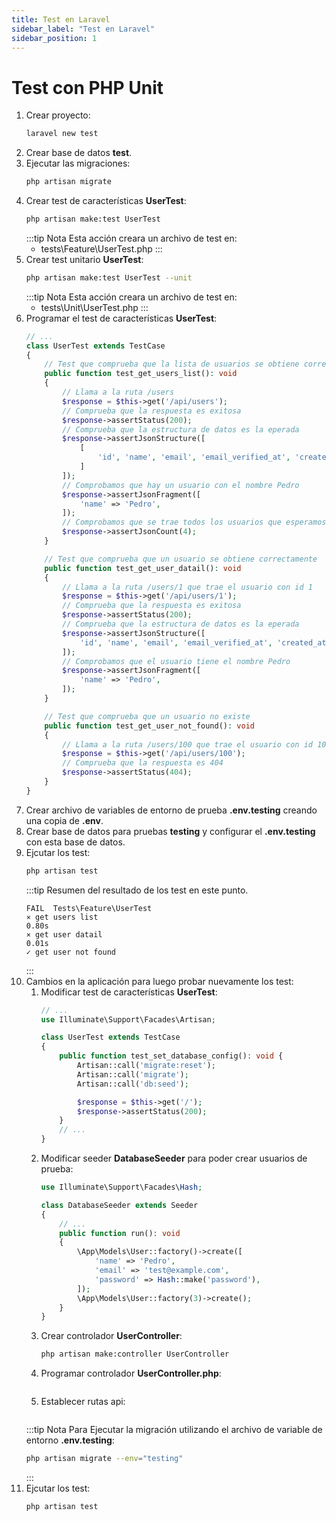 ```yaml
---
title: Test en Laravel
sidebar_label: "Test en Laravel"
sidebar_position: 1
---
```


# Test con PHP Unit
1. Crear proyecto:
    ```bash
    laravel new test
    ```
2. Crear base de datos **test**.
3. Ejecutar las migraciones:
    ```bash
    php artisan migrate
    ```
4. Crear test de características **UserTest**:
    ```bash
    php artisan make:test UserTest
    ```
    :::tip Nota
    Esta acción creara un archivo de test en:
    + tests\Feature\UserTest.php
    :::
5. Crear test unitario **UserTest**:
    ```bash
    php artisan make:test UserTest --unit
    ```
    :::tip Nota
    Esta acción creara un archivo de test en:
    + tests\Unit\UserTest.php
    :::
6. Programar el test de características **UserTest**:
    ```php title="tests\Feature\UserTest.php"
    // ...
    class UserTest extends TestCase
    {
        // Test que comprueba que la lista de usuarios se obtiene correctamente
        public function test_get_users_list(): void
        {
            // Llama a la ruta /users
            $response = $this->get('/api/users');
            // Comprueba que la respuesta es exitosa
            $response->assertStatus(200);
            // Comprueba que la estructura de datos es la eperada
            $response->assertJsonStructure([
                [
                    'id', 'name', 'email', 'email_verified_at', 'created_at', 'updated_at'
                ]
            ]);
            // Comprobamos que hay un usuario con el nombre Pedro
            $response->assertJsonFragment([
                'name' => 'Pedro',
            ]);
            // Comprobamos que se trae todos los usuarios que esperamos
            $response->assertJsonCount(4);
        }

        // Test que comprueba que un usuario se obtiene correctamente
        public function test_get_user_datail(): void
        {
            // Llama a la ruta /users/1 que trae el usuario con id 1
            $response = $this->get('/api/users/1');
            // Comprueba que la respuesta es exitosa
            $response->assertStatus(200);
            // Comprueba que la estructura de datos es la eperada
            $response->assertJsonStructure([
                'id', 'name', 'email', 'email_verified_at', 'created_at', 'updated_at'
            ]);
            // Comprobamos que el usuario tiene el nombre Pedro
            $response->assertJsonFragment([
                'name' => 'Pedro',
            ]);
        }

        // Test que comprueba que un usuario no existe
        public function test_get_user_not_found(): void
        {
            // Llama a la ruta /users/100 que trae el usuario con id 100 que no existe
            $response = $this->get('/api/users/100');
            // Comprueba que la respuesta es 404
            $response->assertStatus(404);
        }
    }    
    ```
7. Crear archivo de variables de entorno de prueba **.env.testing** creando una copia de **.env**.
8. Crear base de datos para pruebas **testing** y configurar el **.env.testing** con esta base de datos.
9. Ejcutar los test:
    ```bash
    php artisan test
    ```
    :::tip Resumen del resultado de los test en este punto.
    ```
    FAIL  Tests\Feature\UserTest
    ⨯ get users list                                                                                                                                     0.80s  
    ⨯ get user datail                                                                                                                                    0.01s  
    ✓ get user not found      
    ```
    :::
10. Cambios en la aplicación para luego probar nuevamente los test:
    1. Modificar test de características **UserTest**:
        ```php title="tests\Feature\UserTest.php"
        // ...
        use Illuminate\Support\Facades\Artisan;

        class UserTest extends TestCase
        {
            public function test_set_database_config(): void {
                Artisan::call('migrate:reset');
                Artisan::call('migrate');
                Artisan::call('db:seed');

                $response = $this->get('/');
                $response->assertStatus(200);
            }
            // ...            
        }
        ```
    2. Modificar seeder **DatabaseSeeder** para poder crear usuarios de prueba:
        ```php title="database\seeders\DatabaseSeeder.php"
        use Illuminate\Support\Facades\Hash;

        class DatabaseSeeder extends Seeder
        {
            // ...
            public function run(): void
            {
                \App\Models\User::factory()->create([
                    'name' => 'Pedro',
                    'email' => 'test@example.com',
                    'password' => Hash::make('password'),
                ]);        
                \App\Models\User::factory(3)->create();
            }
        }        
        ```
    3. Crear controlador **UserController**:
        ```bash
        php artisan make:controller UserController
        ```
    4. Programar controlador **UserController.php**:
        ```php title="app\Http\Controllers\UserController.php"
        ```
    5. Establecer rutas api:
        ```php title="routes\api.php"
        ```
    :::tip Nota
    Para Ejecutar la migración utilizando el archivo de variable de entorno **.env.testing**:
    ```bash
    php artisan migrate --env="testing"
    ```    
    :::
11. Ejcutar los test:
    ```bash
    php artisan test
    ```